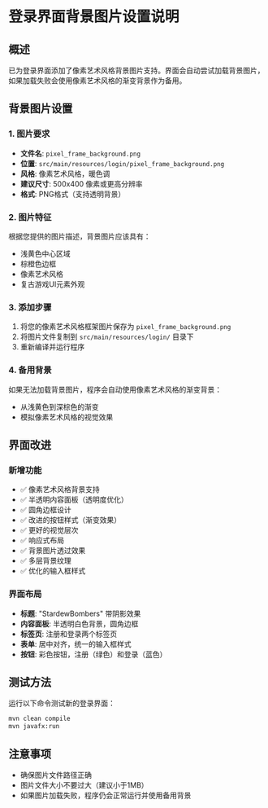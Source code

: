 # 登录界面背景图片设置说明

## 概述
已为登录界面添加了像素艺术风格背景图片支持。界面会自动尝试加载背景图片，如果加载失败会使用像素艺术风格的渐变背景作为备用。

## 背景图片设置

### 1. 图片要求
- **文件名**: `pixel_frame_background.png`
- **位置**: `src/main/resources/login/pixel_frame_background.png`
- **风格**: 像素艺术风格，暖色调
- **建议尺寸**: 500x400 像素或更高分辨率
- **格式**: PNG格式（支持透明背景）

### 2. 图片特征
根据您提供的图片描述，背景图片应该具有：
- 浅黄色中心区域
- 棕橙色边框
- 像素艺术风格
- 复古游戏UI元素外观

### 3. 添加步骤
1. 将您的像素艺术风格框架图片保存为 `pixel_frame_background.png`
2. 将图片文件复制到 `src/main/resources/login/` 目录下
3. 重新编译并运行程序

### 4. 备用背景
如果无法加载背景图片，程序会自动使用像素艺术风格的渐变背景：
- 从浅黄色到深棕色的渐变
- 模拟像素艺术风格的视觉效果

## 界面改进

### 新增功能
- ✅ 像素艺术风格背景支持
- ✅ 半透明内容面板（透明度优化）
- ✅ 圆角边框设计
- ✅ 改进的按钮样式（渐变效果）
- ✅ 更好的视觉层次
- ✅ 响应式布局
- ✅ 背景图片透过效果
- ✅ 多层背景纹理
- ✅ 优化的输入框样式

### 界面布局
- **标题**: "StardewBombers" 带阴影效果
- **内容面板**: 半透明白色背景，圆角边框
- **标签页**: 注册和登录两个标签页
- **表单**: 居中对齐，统一的输入框样式
- **按钮**: 彩色按钮，注册（绿色）和登录（蓝色）

## 测试方法
运行以下命令测试新的登录界面：
```bash
mvn clean compile
mvn javafx:run
```

## 注意事项
- 确保图片文件路径正确
- 图片文件大小不要过大（建议小于1MB）
- 如果图片加载失败，程序仍会正常运行并使用备用背景
